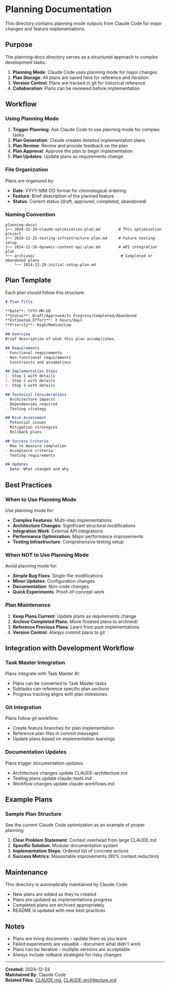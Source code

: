 # Planning Documentation

This directory contains planning mode outputs from Claude Code for major changes and feature implementations.

## Purpose

The planning-docs directory serves as a structured approach to complex development tasks:

1. **Planning Mode**: Claude Code uses planning mode for major changes
2. **Plan Storage**: All plans are saved here for reference and iteration
3. **Version Control**: Plans are tracked in git for historical reference
4. **Collaboration**: Plans can be reviewed before implementation

## Workflow

### Using Planning Mode

1. **Trigger Planning**: Ask Claude Code to use planning mode for complex tasks
2. **Plan Generation**: Claude creates detailed implementation plans
3. **Plan Review**: Review and provide feedback on the plan
4. **Plan Approval**: Approve the plan to begin implementation
5. **Plan Updates**: Update plans as requirements change

### File Organization

Plans are organized by:
- **Date**: YYYY-MM-DD format for chronological ordering
- **Feature**: Brief description of the planned feature
- **Status**: Current status (draft, approved, completed, abandoned)

### Naming Convention

```
planning-docs/
├── 2024-12-24-claude-optimization-plan.md        # This optimization project
├── 2024-12-25-testing-infrastructure-plan.md     # Future testing setup
├── 2024-12-26-dynamic-content-api-plan.md        # API integration plan
└── archived/                                      # Completed or abandoned plans
    └── 2024-12-20-initial-setup-plan.md
```

## Plan Template

Each plan should follow this structure:

```markdown
# Plan Title

**Date**: YYYY-MM-DD  
**Status**: Draft/Approved/In Progress/Completed/Abandoned  
**Estimated Effort**: X hours/days  
**Priority**: High/Medium/Low

## Overview
Brief description of what this plan accomplishes.

## Requirements
- Functional requirements
- Non-functional requirements
- Constraints and assumptions

## Implementation Steps
1. Step 1 with details
2. Step 2 with details
3. Step 3 with details

## Technical Considerations
- Architecture impacts
- Dependencies required
- Testing strategy

## Risk Assessment
- Potential issues
- Mitigation strategies
- Rollback plans

## Success Criteria
- How to measure completion
- Acceptance criteria
- Testing requirements

## Updates
- Date: What changed and why
```

## Best Practices

### When to Use Planning Mode

Use planning mode for:
- **Complex Features**: Multi-step implementations
- **Architecture Changes**: Significant structural modifications
- **Integration Work**: External API integrations
- **Performance Optimization**: Major performance improvements
- **Testing Infrastructure**: Comprehensive testing setup

### When NOT to Use Planning Mode

Avoid planning mode for:
- **Simple Bug Fixes**: Single-file modifications
- **Minor Updates**: Configuration changes
- **Documentation**: Non-code changes
- **Quick Experiments**: Proof-of-concept work

### Plan Maintenance

1. **Keep Plans Current**: Update plans as requirements change
2. **Archive Completed Plans**: Move finished plans to archived/
3. **Reference Previous Plans**: Learn from past implementations
4. **Version Control**: Always commit plans to git

## Integration with Development Workflow

### Task Master Integration

Plans integrate with Task Master AI:
- Plans can be converted to Task Master tasks
- Subtasks can reference specific plan sections
- Progress tracking aligns with plan milestones

### Git Integration

Plans follow git workflow:
- Create feature branches for plan implementation
- Reference plan files in commit messages
- Update plans based on implementation learnings

### Documentation Updates

Plans trigger documentation updates:
- Architecture changes update CLAUDE-architecture.md
- Testing plans update claude-tests.md
- Workflow changes update claude-workflows.md

## Example Plans

### Sample Plan Structure

See the current Claude Code optimization as an example of proper planning:

1. **Clear Problem Statement**: Context overhead from large CLAUDE.md
2. **Specific Solution**: Modular documentation system
3. **Implementation Steps**: Ordered list of concrete actions
4. **Success Metrics**: Measurable improvements (90% context reduction)

## Maintenance

This directory is automatically maintained by Claude Code:
- New plans are added as they're created
- Plans are updated as implementations progress
- Completed plans are archived appropriately
- README is updated with new best practices

## Notes

- Plans are living documents - update them as you learn
- Failed experiments are valuable - document what didn't work
- Plans can be iterative - multiple versions are acceptable
- Always include rollback strategies for risky changes

---

**Created**: 2024-12-24  
**Maintained By**: Claude Code  
**Related Files**: [CLAUDE.md](../CLAUDE.md), [CLAUDE-architecture.md](../CLAUDE-architecture.md)